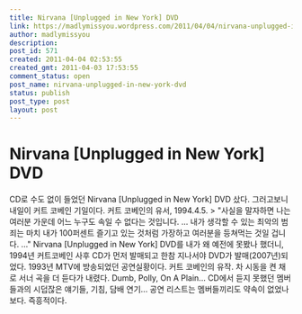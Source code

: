 ```yaml
---
title: Nirvana [Unplugged in New York] DVD
link: https://madlymissyou.wordpress.com/2011/04/04/nirvana-unplugged-in-new-york-dvd/
author: madlymissyou
description: 
post_id: 571
created: 2011-04-04 02:53:55
created_gmt: 2011-04-03 17:53:55
comment_status: open
post_name: nirvana-unplugged-in-new-york-dvd
status: publish
post_type: post
layout: post
---
```


# Nirvana [Unplugged in New York] DVD

CD로 수도 없이 들었던 Nirvana [Unplugged in New York] DVD 샀다. 그러고보니 내일이 커트 코베인 기일이다. 커트 코베인의 유서, 1994.4.5. > "사실을 말자하면 나는 여러분 가운데 어느 누구도 속일 수 없다는 것입니다. ... 내가 생각할 수 있는 최악의 범죄는 마치 내가 100퍼센트 즐기고 있는 것처럼 가장하고 여러분을 등쳐먹는 것일 겁니다. ..." Nirvana [Unplugged in New York] DVD를 내가 왜 예전에 못봤나 했더니, 1994년 커트코베인 사후 CD가 먼저 발매되고 한참 지나서야 DVD가 발매(2007년)되었다. 1993년 MTV에 방송되었던 공연실황이다. 커트 코베인의 유작. 차 시동을 켠 채로 서너 곡을 더 듣다가 내렸다. Dumb, Polly, On A Plain... CD에서 듣지 못했던 멤버들과의 시덥잖은 얘기들, 기침, 담배 연기... 공연 리스트는 멤버들끼리도 약속이 없었나보다. 즉흥적이다.